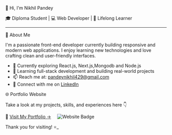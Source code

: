 👋 Hi, I'm Nikhil Pandey

🎓 Diploma Student | 💻 Web Developer | 🌱 Lifelong Learner

---

🚀 About Me

I'm a passionate front-end developer currently building responsive and modern web applications. I enjoy learning new technologies and love crafting clean and user-friendly interfaces.

- 💼 Currently exploring React.js, Next.js,Mongodb and Node.js
- 🧠 Learning full-stack development and building real-world projects
- 📫 Reach me at: [pandeynikhil429@gmail.com](mailto:pandeynikhil429@gmail.com)
- 🔗 Connect with me on [LinkedIn](https://www.linkedin.com/in/nikhil-pandey-45b276276/)



 🌐 Portfolio Website

Take a look at my projects, skills, and experiences here 👇

🔗 [Visit My Portfolio →](https://my-portfoli-qrs6.vercel.app/)
&nbsp;&nbsp;&nbsp;&nbsp;![Website Badge](https://img.shields.io/badge/Live%20Site-Online-brightgreen?style=for-the-badge&logo=vercel&logoColor=white)


Thank you for visiting! ⭐️_

